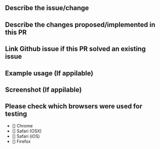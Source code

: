 ## Describe the issue/change

## Describe the changes proposed/implemented in this PR

## Link Github issue if this PR solved an existing issue

## Example usage (If appilable)

## Screenshot (If appilable)

## Please check which browsers were used for testing

- [] Chrome
- [] Safari (OSX)
- [] Safari (iOS)
- [] Firefox
